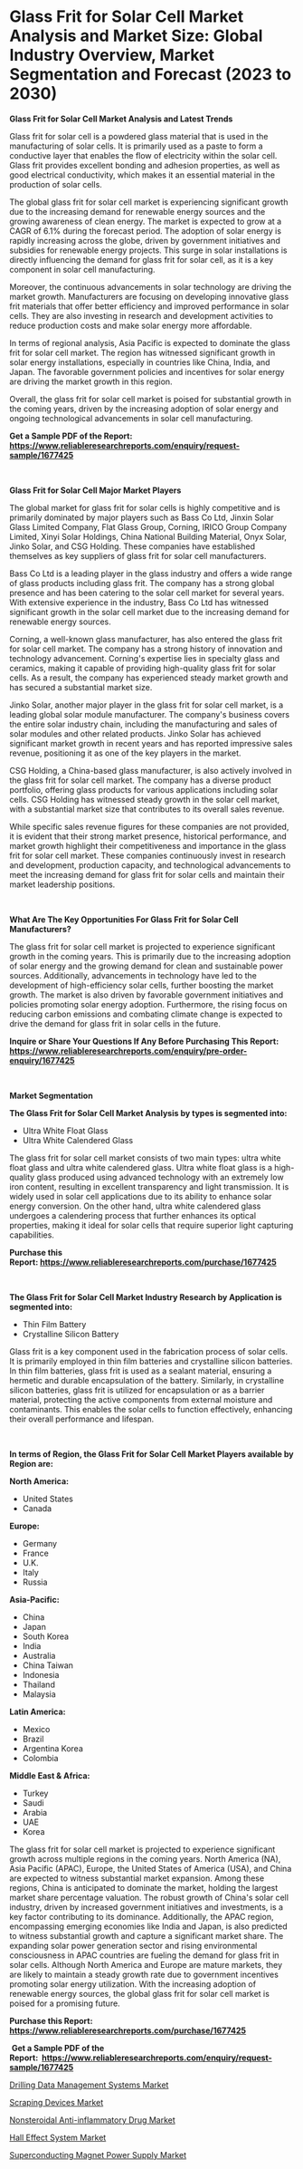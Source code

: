 <p><h1>Glass Frit for Solar Cell Market Analysis and Market Size: Global Industry Overview, Market Segmentation and Forecast (2023 to 2030)</h1></p><p><strong>Glass Frit for Solar Cell Market Analysis and Latest Trends</strong></p>
<p><p>Glass frit for solar cell is a powdered glass material that is used in the manufacturing of solar cells. It is primarily used as a paste to form a conductive layer that enables the flow of electricity within the solar cell. Glass frit provides excellent bonding and adhesion properties, as well as good electrical conductivity, which makes it an essential material in the production of solar cells.</p><p>The global glass frit for solar cell market is experiencing significant growth due to the increasing demand for renewable energy sources and the growing awareness of clean energy. The market is expected to grow at a CAGR of 6.1% during the forecast period. The adoption of solar energy is rapidly increasing across the globe, driven by government initiatives and subsidies for renewable energy projects. This surge in solar installations is directly influencing the demand for glass frit for solar cell, as it is a key component in solar cell manufacturing.</p><p>Moreover, the continuous advancements in solar technology are driving the market growth. Manufacturers are focusing on developing innovative glass frit materials that offer better efficiency and improved performance in solar cells. They are also investing in research and development activities to reduce production costs and make solar energy more affordable.</p><p>In terms of regional analysis, Asia Pacific is expected to dominate the glass frit for solar cell market. The region has witnessed significant growth in solar energy installations, especially in countries like China, India, and Japan. The favorable government policies and incentives for solar energy are driving the market growth in this region.</p><p>Overall, the glass frit for solar cell market is poised for substantial growth in the coming years, driven by the increasing adoption of solar energy and ongoing technological advancements in solar cell manufacturing.</p></p>
<p><strong>Get a Sample PDF of the Report:&nbsp; <a href="https://www.reliableresearchreports.com/enquiry/request-sample/1677425">https://www.reliableresearchreports.com/enquiry/request-sample/1677425</a></strong></p>
<p>&nbsp;</p>
<p><strong>Glass Frit for Solar Cell Major Market Players</strong></p>
<p><p>The global market for glass frit for solar cells is highly competitive and is primarily dominated by major players such as Bass Co Ltd, Jinxin Solar Glass Limited Company, Flat Glass Group, Corning, IRICO Group Company Limited, Xinyi Solar Holdings, China National Building Material, Onyx Solar, Jinko Solar, and CSG Holding. These companies have established themselves as key suppliers of glass frit for solar cell manufacturers.</p><p>Bass Co Ltd is a leading player in the glass industry and offers a wide range of glass products including glass frit. The company has a strong global presence and has been catering to the solar cell market for several years. With extensive experience in the industry, Bass Co Ltd has witnessed significant growth in the solar cell market due to the increasing demand for renewable energy sources.</p><p>Corning, a well-known glass manufacturer, has also entered the glass frit for solar cell market. The company has a strong history of innovation and technology advancement. Corning's expertise lies in specialty glass and ceramics, making it capable of providing high-quality glass frit for solar cells. As a result, the company has experienced steady market growth and has secured a substantial market size.</p><p>Jinko Solar, another major player in the glass frit for solar cell market, is a leading global solar module manufacturer. The company's business covers the entire solar industry chain, including the manufacturing and sales of solar modules and other related products. Jinko Solar has achieved significant market growth in recent years and has reported impressive sales revenue, positioning it as one of the key players in the market.</p><p>CSG Holding, a China-based glass manufacturer, is also actively involved in the glass frit for solar cell market. The company has a diverse product portfolio, offering glass products for various applications including solar cells. CSG Holding has witnessed steady growth in the solar cell market, with a substantial market size that contributes to its overall sales revenue.</p><p>While specific sales revenue figures for these companies are not provided, it is evident that their strong market presence, historical performance, and market growth highlight their competitiveness and importance in the glass frit for solar cell market. These companies continuously invest in research and development, production capacity, and technological advancements to meet the increasing demand for glass frit for solar cells and maintain their market leadership positions.</p></p>
<p>&nbsp;</p>
<p><strong>What Are The Key Opportunities For Glass Frit for Solar Cell Manufacturers?</strong></p>
<p><p>The glass frit for solar cell market is projected to experience significant growth in the coming years. This is primarily due to the increasing adoption of solar energy and the growing demand for clean and sustainable power sources. Additionally, advancements in technology have led to the development of high-efficiency solar cells, further boosting the market growth. The market is also driven by favorable government initiatives and policies promoting solar energy adoption. Furthermore, the rising focus on reducing carbon emissions and combating climate change is expected to drive the demand for glass frit in solar cells in the future.</p></p>
<p><strong>Inquire or Share Your Questions If Any Before Purchasing This Report: <a href="https://www.reliableresearchreports.com/enquiry/pre-order-enquiry/1677425">https://www.reliableresearchreports.com/enquiry/pre-order-enquiry/1677425</a></strong></p>
<p>&nbsp;</p>
<p><strong>Market Segmentation</strong></p>
<p><strong>The Glass Frit for Solar Cell Market Analysis by types is segmented into:</strong></p>
<p><ul><li>Ultra White Float Glass</li><li>Ultra White Calendered Glass</li></ul></p>
<p><p>The glass frit for solar cell market consists of two main types: ultra white float glass and ultra white calendered glass. Ultra white float glass is a high-quality glass produced using advanced technology with an extremely low iron content, resulting in excellent transparency and light transmission. It is widely used in solar cell applications due to its ability to enhance solar energy conversion. On the other hand, ultra white calendered glass undergoes a calendering process that further enhances its optical properties, making it ideal for solar cells that require superior light capturing capabilities.</p></p>
<p><strong>Purchase this Report:&nbsp;<a href="https://www.reliableresearchreports.com/purchase/1677425">https://www.reliableresearchreports.com/purchase/1677425</a></strong></p>
<p>&nbsp;</p>
<p><strong>The Glass Frit for Solar Cell Market Industry Research by Application is segmented into:</strong></p>
<p><ul><li>Thin Film Battery</li><li>Crystalline Silicon Battery</li></ul></p>
<p><p>Glass frit is a key component used in the fabrication process of solar cells. It is primarily employed in thin film batteries and crystalline silicon batteries. In thin film batteries, glass frit is used as a sealant material, ensuring a hermetic and durable encapsulation of the battery. Similarly, in crystalline silicon batteries, glass frit is utilized for encapsulation or as a barrier material, protecting the active components from external moisture and contaminants. This enables the solar cells to function effectively, enhancing their overall performance and lifespan.</p></p>
<p>&nbsp;</p>
<p><strong>In terms of Region, the Glass Frit for Solar Cell Market Players available by Region are:</strong></p>
<p>
    <p> <strong> North America: </strong>
        <ul>
            <li>United States</li>
            <li>Canada</li>
        </ul>
        </p> 
    <p> <strong> Europe: </strong>
        <ul>
            <li>Germany</li>
            <li>France</li>
            <li>U.K.</li>
            <li>Italy</li>
            <li>Russia</li>
        </ul>
        </p> 
    <p> <strong> Asia-Pacific: </strong>
        <ul>
            <li>China</li>
            <li>Japan</li>
            <li>South Korea</li>
            <li>India</li>
            <li>Australia</li>
            <li>China Taiwan</li>
            <li>Indonesia</li>
            <li>Thailand</li>
            <li>Malaysia</li>
        </ul>
        </p> 
    <p> <strong> Latin America: </strong>
        <ul>
            <li>Mexico</li>
            <li>Brazil</li>
            <li>Argentina Korea</li>
            <li>Colombia</li>
        </ul>
        </p> 
    <p> <strong> Middle East & Africa: </strong>
        <ul>
            <li>Turkey</li>
            <li>Saudi</li>
            <li>Arabia</li>
            <li>UAE</li>
            <li>Korea</li>
        </ul>
    </p>
    </p>
<p><p>The glass frit for solar cell market is projected to experience significant growth across multiple regions in the coming years. North America (NA), Asia Pacific (APAC), Europe, the United States of America (USA), and China are expected to witness substantial market expansion. Among these regions, China is anticipated to dominate the market, holding the largest market share percentage valuation. The robust growth of China's solar cell industry, driven by increased government initiatives and investments, is a key factor contributing to its dominance. Additionally, the APAC region, encompassing emerging economies like India and Japan, is also predicted to witness substantial growth and capture a significant market share. The expanding solar power generation sector and rising environmental consciousness in APAC countries are fueling the demand for glass frit in solar cells. Although North America and Europe are mature markets, they are likely to maintain a steady growth rate due to government incentives promoting solar energy utilization. With the increasing adoption of renewable energy sources, the global glass frit for solar cell market is poised for a promising future.</p></p>
<p><strong>Purchase this Report: <a href="https://www.reliableresearchreports.com/purchase/1677425">https://www.reliableresearchreports.com/purchase/1677425</a></strong></p>
<p>&nbsp;<strong>Get a Sample PDF of the Report:&nbsp;&nbsp;<a href="https://www.reliableresearchreports.com/enquiry/request-sample/1677425">https://www.reliableresearchreports.com/enquiry/request-sample/1677425</a></strong></p>
<p><strong></strong></p>
<p><p><a href="https://github.com/ambrozg/Market-Research-Report-List-1/blob/main/drilling-data-management-systems-market.md">Drilling Data Management Systems Market</a></p><p><a href="https://www.linkedin.com/pulse/decoding-scraping-devices-market-deep-dive-latest-trends-segmentation/">Scraping Devices Market</a></p><p><a href="https://www.linkedin.com/pulse/nonsteroidal-anti-inflammatory-drug-market-insights-players/">Nonsteroidal Anti-inflammatory Drug Market</a></p><p><a href="https://medium.com/@lisasanchez1968/hall-effect-system-market-size-and-market-trends-complete-industry-overview-2023-to-2030-af15ab9649c8">Hall Effect System Market</a></p><p><a href="https://medium.com/@brittanyrobertson07/superconducting-magnet-power-supply-market-share-evolution-and-market-growth-trends-2023-2030-234db928011b">Superconducting Magnet Power Supply Market</a></p></p>